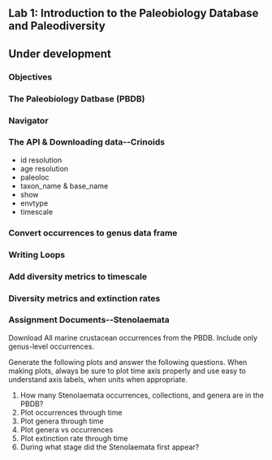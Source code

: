 ## Lab 1: Introduction to the Paleobiology Database and Paleodiversity

## Under development

### Objectives

### The Paleobiology Datbase (PBDB)

### Navigator

### The API & Downloading data--Crinoids
* id resolution
* age resolution
* paleoloc
* taxon\_name & base\_name
* show
* envtype
* timescale

### Convert occurrences to genus data frame

### Writing Loops

### Add diversity metrics to timescale

### Diversity metrics and extinction rates

### Assignment Documents--Stenolaemata

Download All marine crustacean occurrences from the PBDB. Include only genus-level occurrences.

Generate the following plots and answer the following questions. When making plots, always be sure to plot time axis properly and use easy to understand axis labels, when units when appropriate.

1. How many Stenolaemata occurrences, collections, and genera are in the PBDB?
2. Plot occurrences through time
3. Plot genera through time
4. Plot genera vs occurrences
5. Plot extinction rate through time
6. During what stage did the Stenolaemata first appear?